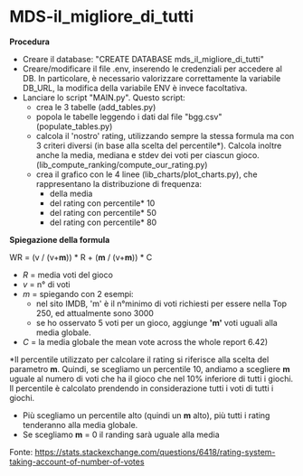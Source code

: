 # MDS-il_migliore_di_tutti

__**Procedura**__

- Creare il database: "CREATE DATABASE mds_il_migliore_di_tutti"
- Creare/modificare il file .env, inserendo le credenziali per accedere al DB.
  In particolare, è necessario valorizzare correttamente la variabile DB_URL, la modifica della variabile ENV è invece facoltativa.
- Lanciare lo script "MAIN.py". Questo script:
  - crea le 3 tabelle (add_tables.py)
  - popola le tabelle leggendo i dati dal file "bgg.csv" (populate_tables.py)
  - calcola il 'nostro' rating, utilizzando sempre la stessa formula ma con 3 criteri diversi (in base alla scelta del percentile*). Calcola inoltre anche la media, mediana e stdev dei voti per ciascun gioco. (lib_compute_ranking/compute_our_rating.py)
  - crea il grafico con le 4 linee (lib_charts/plot_charts.py), che rappresentano la distribuzione di frequenza:
    - della media
    - del rating con percentile* 10
    - del rating con percentile* 50
    - del rating con percentile* 80


__**Spiegazione della formula**__

WR = (v / (v+**m**)) * R + (**m** / (v+**m**)) * C
- _R_ = media voti del gioco
- _v_ = n° di voti
- _m_ = spiegando con 2 esempi:
  - nel sito IMDB, 'm' è il n°minimo di voti richiesti per essere nella Top 250, ed attualmente sono 3000
  - se ho osservato 5 voti per un gioco, aggiunge **'m'** voti uguali alla media globale.
- _C_ = la media globale the mean vote across the whole report  6.42)

*Il percentile utilizzato per calcolare il rating si riferisce alla scelta del parametro **m**. Quindi, se scegliamo un percentile 10, andiamo a scegliere **m** uguale al numero di voti che ha il gioco che nel 10% inferiore di tutti i giochi. Il percentile è calcolato prendendo in considerazione tutti i voti di tutti i giochi. 
- Più scegliamo un percentile alto (quindi un **m** alto), più tutti i rating tenderanno alla media globale. 
- Se scegliamo **m** = 0 il randing sarà uguale alla media

Fonte: https://stats.stackexchange.com/questions/6418/rating-system-taking-account-of-number-of-votes
